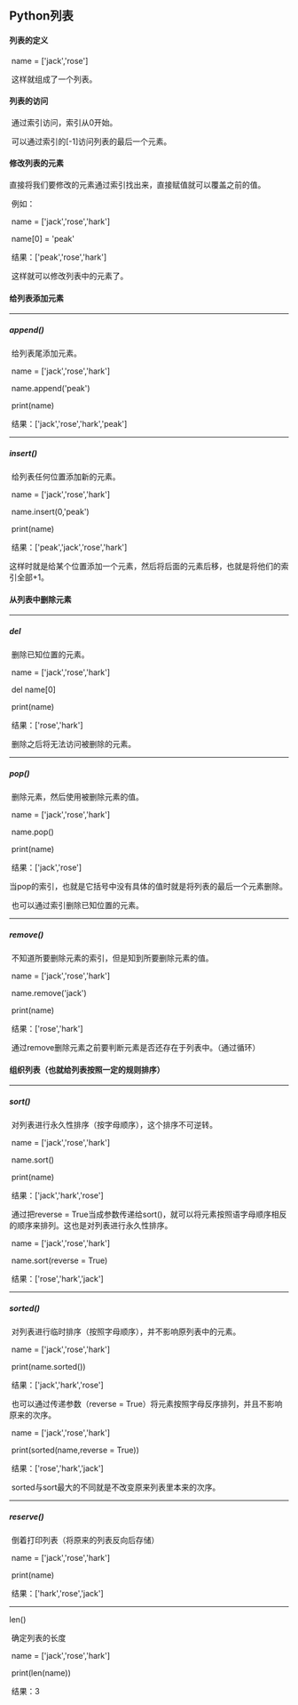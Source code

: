 ## Python列表

#### 列表的定义

​	name = ['jack','rose']

​	这样就组成了一个列表。

#### 列表的访问

​	通过索引访问，索引从0开始。

​	可以通过索引的[-1]访问列表的最后一个元素。

#### 修改列表的元素

​	直接将我们要修改的元素通过索引找出来，直接赋值就可以覆盖之前的值。

​	例如：

​		name = ['jack','rose','hark']

​		name[0] = 'peak'

​		结果：['peak','rose','hark']

​		这样就可以修改列表中的元素了。

#### 给列表添加元素

---

##### append()

​		给列表尾添加元素。

​		name = ['jack','rose','hark']

​		name.append('peak')

​		print(name)

​		结果：['jack','rose','hark','peak']

---

##### insert()

​		给列表任何位置添加新的元素。

​		name = ['jack','rose','hark']

​		name.insert(0,'peak')

​		print(name)

​		结果：['peak','jack','rose','hark']

​		这样时就是给某个位置添加一个元素，然后将后面的元素后移，也就是将他们的索引全部+1。

#### 从列表中删除元素

---

##### del

​		删除已知位置的元素。

​		name = ['jack','rose','hark']

​		del name[0]

​		print(name)

​		结果：['rose','hark']	

​		删除之后将无法访问被删除的元素。

---

##### pop()

​		删除元素，然后使用被删除元素的值。

​		name = ['jack','rose','hark']

​		name.pop()

​		print(name)

​		结果：['jack','rose']

​		当pop的索引，也就是它括号中没有具体的值时就是将列表的最后一个元素删除。

​		也可以通过索引删除已知位置的元素。

---

##### remove()

​		不知道所要删除元素的索引，但是知到所要删除元素的值。

​		name = ['jack','rose','hark']

​		name.remove('jack')

​		print(name)

​		结果：['rose','hark']		

​		通过remove删除元素之前要判断元素是否还存在于列表中。（通过循环）

#### 组织列表（也就给列表按照一定的规则排序）

---

##### sort()

​		对列表进行永久性排序（按字母顺序），这个排序不可逆转。

​		name = ['jack','rose','hark']

​		name.sort()

​		print(name)

​		结果：['jack','hark','rose']

​		通过把reverse = True当成参数传递给sort()，就可以将元素按照语字母顺序相反的顺序来排列。这也是对列表进行永久性排序。

​		name = ['jack','rose','hark']		

​		name.sort(reverse = True)

​		结果：['rose','hark','jack']

---

##### sorted()

​		对列表进行临时排序（按照字母顺序），并不影响原列表中的元素。

​		name = ['jack','rose','hark']	

​		print(name.sorted())

​		结果：['jack','hark','rose']				

​		也可以通过传递参数（reverse = True）将元素按照字母反序排列，并且不影响原来的次序。

​		name = ['jack','rose','hark']	

​		print(sorted(name,reverse = True))

​		结果：['rose','hark','jack']

​		sorted与sort最大的不同就是不改变原来列表里本来的次序。

---

##### reserve()

​		倒着打印列表（将原来的列表反向后存储）

​		name = ['jack','rose','hark']	

​		print(name)

​		结果：['hark','rose','jack']

---

len()

​		确定列表的长度

​		name = ['jack','rose','hark']	

​		print(len(name))

​		结果：3

​		

